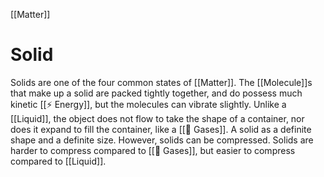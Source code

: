 [[Matter]]
#  Solid
Solids are one of the four common states of [[Matter]]. The [[Molecule]]s that make up a solid are packed tightly together, and do possess much kinetic [[⚡ Energy]], but the molecules can vibrate slightly. Unlike a [[Liquid]], the object does not flow to take the shape of a container, nor does it expand to fill the container, like a [[💨 Gases]]. A solid as a definite shape and a definite size. However, solids can be compressed. Solids are harder to compress compared to [[💨 Gases]], but easier to compress compared to [[Liquid]].